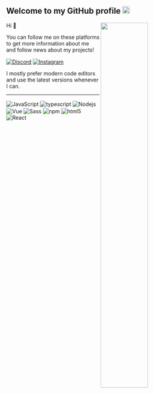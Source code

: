 <h2>Welcome to my GitHub profile <img src="https://media.giphy.com/media/Q7LHmoFwVP6Yc1swZs/giphy.gif" height="20px"></h2>


<img width="50%" height="1px" align="right" src="https://i.imgur.com/DkKayja.png">
<img width="50%" align="right" src="https://github-readme-stats.vercel.app/api/top-langs/?username=eggsy&theme=dark&hide_border=true&layout=compact">

Hi 👋

You can follow me on these platforms to get more information about me and follow news about my projects!

<a href="https://discord.com/users/683388041124905071" target="_blank"><img align="center" alt="Discord" src="https://img.shields.io/badge/-Discord-7289DA?style=flat-square&logo=discord&logoColor=white" /></a> <a href="https://instagram.com/burhanncim" target="_blank"><img align="center" alt="Instagram" src="https://img.shields.io/badge/-İnstagram-23E4405F?style=flat-square&logo=instagram&logoColor=white" /></a>

I mostly prefer modern code editors and use the latest versions whenever I can.

--------------------------------

<img alt="JavaScript" align="center" src="https://img.shields.io/badge/-Javascript-edb200?style=flat-square&logo=javascript&logoColor=white" /> <img alt="typescript" align="center" src="https://img.shields.io/badge/-TypeScript-007ACC?style=flat-square&logo=typescript&logoColor=white" /> <img alt="Nodejs" align="center" src="https://img.shields.io/badge/-Nodejs-43853d?style=flat-square&logo=Node.js&logoColor=white" /> <img alt="Vue" align="center" src="https://img.shields.io/badge/-Vue-384960?style=flat-square&logo=vue.js&logoColor=white" /> <img alt="Sass" align="center" src="https://img.shields.io/badge/-Sass-CC6699?style=flat-square&logo=sass&logoColor=white" /> <img alt="npm" align="center" src="https://img.shields.io/badge/-NPM-CB3837?style=flat-square&logo=npm&logoColor=white" /> <img alt="html5" align="center" src="https://img.shields.io/badge/-HTML5-E34F26?style=flat-square&logo=html5&logoColor=white" /> <img alt="React" align="center" src="https://img.shields.io/badge/-React-58bcd6?style=flat-square&logo=React&logoColor=white" />
